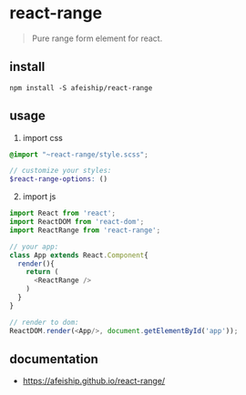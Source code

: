 # react-range
> Pure range form element for react.

## install
```shell
npm install -S afeiship/react-range
```

## usage
1. import css
  ```scss
  @import "~react-range/style.scss";

  // customize your styles:
  $react-range-options: ()
  ```
2. import js
  ```js
  import React from 'react';
  import ReactDOM from 'react-dom';
  import ReactRange from 'react-range';
  
  // your app:
  class App extends React.Component{
    render(){
      return (
        <ReactRange />
      )
    }
  }

  // render to dom:
  ReactDOM.render(<App/>, document.getElementById('app'));
  ```

## documentation
- https://afeiship.github.io/react-range/
